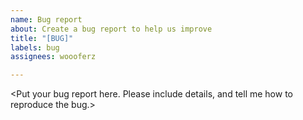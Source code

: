 ```yaml
---
name: Bug report
about: Create a bug report to help us improve
title: "[BUG]"
labels: bug
assignees: woooferz

---
```


<Put your bug report here. Please include details, and tell me how to reproduce the bug.>
